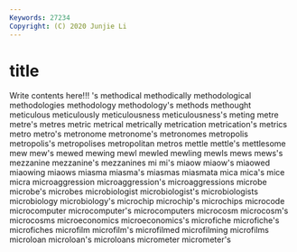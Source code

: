 ```yaml
---
Keywords: 27234
Copyright: (C) 2020 Junjie Li
---
```


# title

Write contents here!!!
's 
methodical 
methodically 
methodological
methodologies 
methodology 
methodology's 
methods 
methought 
meticulous 
meticulously 
meticulousness 
meticulousness's 
meting
metre 
metre's 
metres 
metric 
metrical 
metrically 
metrication 
metrication's 
metrics 
metro
metro's 
metronome 
metronome's 
metronomes 
metropolis 
metropolis's 
metropolises 
metropolitan 
metros 
mettle
mettle's 
mettlesome 
mew 
mew's 
mewed 
mewing 
mewl 
mewled 
mewling 
mewls
mews 
mews's 
mezzanine 
mezzanine's 
mezzanines 
mi 
mi's 
miaow 
miaow's 
miaowed
miaowing 
miaows 
miasma 
miasma's 
miasmas 
miasmata 
mica 
mica's 
mice 
micra
microaggression 
microaggression's 
microaggressions 
microbe 
microbe's 
microbes 
microbiologist 
microbiologist's 
microbiologists 
microbiology
microbiology's 
microchip 
microchip's 
microchips 
microcode 
microcomputer 
microcomputer's 
microcomputers 
microcosm 
microcosm's
microcosms 
microeconomics 
microeconomics's 
microfiche 
microfiche's 
microfiches 
microfilm 
microfilm's 
microfilmed 
microfilming
microfilms 
microloan 
microloan's 
microloans 
micrometer 
micrometer's 
